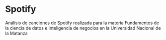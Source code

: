 # Spotify

Análisis de canciones de Spotify realizada para la materia Fundamentos de la ciencia de datos e inteligencia de negocios en la Universidad Nacional de la Matanza
